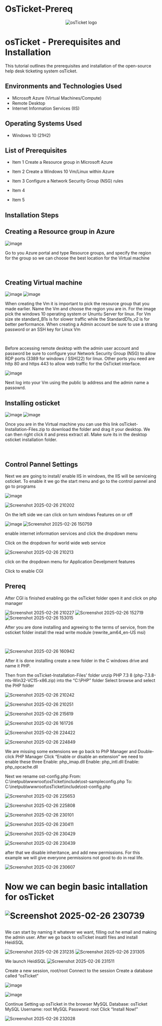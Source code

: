 # OsTicket-Prereq
<p align="center">
<img src="https://i.imgur.com/Clzj7Xs.png" alt="osTicket logo"/>
</p>

<h1>osTicket - Prerequisites and Installation</h1>
This tutorial outlines the prerequisites and installation of the open-source help desk ticketing system osTicket.<br />


<h2>Environments and Technologies Used</h2>

- Microsoft Azure (Virtual Machines/Compute)
- Remote Desktop
- Internet Information Services (IIS)

<h2>Operating Systems Used </h2>

- Windows 10</b> (21H2)

<h2>List of Prerequisites</h2>

- Item 1 Create a Resource group in Microsoft Azure

- Item 2 Create a Windows 10 Vm/Linux within Azure

- Item 3 Configure a Network Security Group (NSG) rules
- Item 4
- Item 5

<h2>Installation Steps</h2>
<h2> Creating a Resource group in Azure</h2>


![image](https://github.com/user-attachments/assets/ec152dda-5598-44a9-bbcb-ff999e894223)

</p>
<p>
Go to you Azure portal and type Resource groups, and specify the region for the group so we can choose the best location for the Virtual machine 
</p>
<br />

<h2> Creating Virtual machine</h2>

![image](https://github.com/user-attachments/assets/ea888c52-3cf1-40d9-926e-904febafed2c) ![image](https://github.com/user-attachments/assets/de20c6d3-3ca4-467d-9151-2ee57d960bc3)




</p>
<p>
When creating the Vm it is important to pick the resource group that you made earlier. Name the Vm and choose the region you are in. For the image pick the windows 10 operating system  or Ununtu Server for linux. For Vm size ste standard_B1s is for slower traffic while the StandardD1s_v2 is for better performance. When creating a Admin account be sure to use a strang password or an SSH key for Linux Vm
</p>
<br />

<p>
</p>
<p>
Before accessing remote desktop with the admin user account and password be sure to configure your Network Security Group (NSG) to allow RDP ports (3389 for windows / SSH(22) for linux. Other ports you need are http 80 and https 443 to allow web traffic for the OsTicket interface.
<br />
  
  ![image](https://github.com/user-attachments/assets/eb5e605b-a6d9-463d-bf8b-862a2a72e00c)

<p>
Next log into your Vm using the public Ip address and the admin name a passowrd. 
  
  <h2> Installing osticket</h2>
  
  ![image](https://github.com/user-attachments/assets/bd6a3208-1d93-4183-ab7d-7a850ec3615b)    ![image](https://github.com/user-attachments/assets/7fb5288d-709e-4433-9694-0577c152785a)


  Once you are in the Virtual machine you can use this link osTicket-Installation-Files.zip to download the folder and drag it your desktop. We can then right click it and press extract all. Make sure its in the desktop osticket installation folder.
</p>
<br />
<h2> Control Pannel Settings</h2>
<p>
  Next we are going to install/ enable IIS in windows, the IIS will be serviceing osticket. To enable it we go the start menu and go to the control pannel and go to programs 

  ![image](https://github.com/user-attachments/assets/622fd580-ada8-4e75-bf73-32361391f554)

 ![Screenshot 2025-02-26 210202](https://github.com/user-attachments/assets/ad6c4bc2-cdc7-4275-ad36-29ee059b65d9)

  
   On the left side we can click on turn windows Features on or off

  ![image](https://github.com/user-attachments/assets/45ac6d65-6005-49a9-8aba-3beb00af8afc)  ![Screenshot 2025-02-26 150759](https://github.com/user-attachments/assets/4a081007-0bb0-41bf-beac-c5cc0734fee9)
  
  enable internet information services and click the dropdown menu

 
  Click on the dropdown for world wide web service
  
 ![Screenshot 2025-02-26 210213](https://github.com/user-attachments/assets/fac46e75-f603-4ff4-8a80-820fab46c0fe)


 click on the dropdown menu for Application Develpment features

Click to enable CGI
 <h2> Prereq</h2>
After CGI is finished enabling go the osTicket folder open it and click on php manager 

![Screenshot 2025-02-26 210227](https://github.com/user-attachments/assets/299e8cf3-1a1c-44bc-a262-974a90e99591)
 ![Screenshot 2025-02-26 152719](https://github.com/user-attachments/assets/ba996c26-826e-44b8-9b1a-374969bdbf80) ![Screenshot 2025-02-26 153015](https://github.com/user-attachments/assets/23262eb2-86e9-48d4-8e55-1f54f71a5045)

After you are done installing and agreeing to the terms of service, from the osticket folder install the read write module (rewrite_am64_en-US msi)



</p>
<br />

<p>

![Screenshot 2025-02-26 160942](https://github.com/user-attachments/assets/432aa24a-373e-46e7-8b75-274d5610d3c0)

  
  After it is done installing create a new folder in the C windows drive and name it PHP. 


  Then from the osTicket-Installation-Files' folder unzip PHP 7.3 8 (php-7.3.8-nts-Win32-VC15-x86.zip) into the “C:\PHP” folder
Select browse and select the PHP folder

![Screenshot 2025-02-26 210242](https://github.com/user-attachments/assets/2ab52123-03ab-43f7-88d2-d8a69333dcc6)

![Screenshot 2025-02-26 210251](https://github.com/user-attachments/assets/5bf687ed-8ca8-4624-a080-26d93b0fa376)


![Screenshot 2025-02-26 215619](https://github.com/user-attachments/assets/fca8bb5e-b97d-4cec-9111-91b660e76ceb)


![Screenshot 2025-02-26 161726](https://github.com/user-attachments/assets/406c0f73-f54c-4fa1-b0a9-9c7396f00fce)

![Screenshot 2025-02-26 224422](https://github.com/user-attachments/assets/ed7681c1-7279-4f10-822b-753dacbe128a)

![Screenshot 2025-02-26 224849](https://github.com/user-attachments/assets/bed27713-a353-4f61-9a05-5f4c4253e902)

We are missing some extensions 
we go back to PhP Manager and Double-click PHP Manager
Click “Enable or disable an extension”
we need to enable these three Enable: php_imap.dll Enable: php_intl.dll Enable: php_opcache.dll


Next we rename ost-config.php From: C:\inetpub\wwwroot\osTicket\include\ost-sampleconfig.php
To: C:\inetpub\wwwroot\osTicket\include\ost-config.php

![Screenshot 2025-02-26 225653](https://github.com/user-attachments/assets/7346e2e0-d09e-49aa-b21f-0e245ccfd090)

![Screenshot 2025-02-26 225808](https://github.com/user-attachments/assets/6380a0f8-3241-4db5-9d81-65697f52199f)

![Screenshot 2025-02-26 230101](https://github.com/user-attachments/assets/5ac2de69-78d9-4ab5-89b6-36651181e21c)



![Screenshot 2025-02-26 230411](https://github.com/user-attachments/assets/4612038f-33e5-4de7-b358-7cc53c4cbcb9)

![Screenshot 2025-02-26 230429](https://github.com/user-attachments/assets/744b145e-ff1b-4315-bc24-0063ab512706)

![Screenshot 2025-02-26 230439](https://github.com/user-attachments/assets/cb846e19-2f07-4772-939a-a5e1ffde12a4)

after that we disable inheritance, and add new permissions. For this example we will give everyone permissions not good to do in real life. 

![Screenshot 2025-02-26 230607](https://github.com/user-attachments/assets/0b3f7223-6e8a-4c02-a908-5420105881cf)

<h1>
Now we can begin basic intallation for osTicket

![Screenshot 2025-02-26 230739](https://github.com/user-attachments/assets/7b8cd63f-6991-4f38-bce8-f9ec72bb5ea9)

  
</h1>

We can start by naming it whatever we want, filling out he email and making the admin user.
After we go back to osTicket insatll files and install HeidiSQL 

![Screenshot 2025-02-26 231235](https://github.com/user-attachments/assets/3ea4cd60-05b4-4f73-a527-17c37221ee43)
![Screenshot 2025-02-26 231305](https://github.com/user-attachments/assets/36c0efbb-04ff-46f7-b86a-f3a32fcf2ced)

We launch HeidiSQL 
![Screenshot 2025-02-26 231511](https://github.com/user-attachments/assets/5e9fe0d3-f54c-449f-a911-bbffdc39aed5)

Create a new session, root/root
Connect to the session
Create a database called “osTicket”

![image](https://github.com/user-attachments/assets/4de29674-1d52-4e8b-9938-6963469b3223)


![image](https://github.com/user-attachments/assets/2726703c-5aba-4fc8-b3a0-5e42652ba507)

Continue Setting up osTicket in the browser
MySQL Database: osTicket
MySQL Username: root
MySQL Password: root
Click “Install Now!”

![Screenshot 2025-02-26 232028](https://github.com/user-attachments/assets/25fbe9b1-c34b-4cb6-8f8d-46644f145b7a)

</p>
<br />
